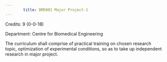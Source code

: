 ```yaml
---
        title: BMD801 Major Project-1
---
```

Credits: 9 (0-0-18)

Department: Centre for Biomedical Engineering

The curriculum shall comprise of practical training on chosen research topic, optimization of experimental conditions, so as to take up independent research in major project.